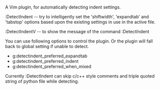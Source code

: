 A Vim plugin, for automatically detecting indent settings.

:DetectIndent -- try to intelligently set the 'shiftwidth',
'expandtab' and 'tabstop' options based upon the existing settings in use in
the active file.

:DetectIndentV -- to show the message of the command :DetectIndent

You can use following options to control the plugin. Or the plugin will fall back to global setting if unable to detect.
* g:detectindent_preferred_expandtab
* g:detectindent_preferred_indent
* g:detectindent_preferred_when_mixed

Currently :DetectIndent can skip c/c++ style comments and triple quoted string of python file while detecting.
